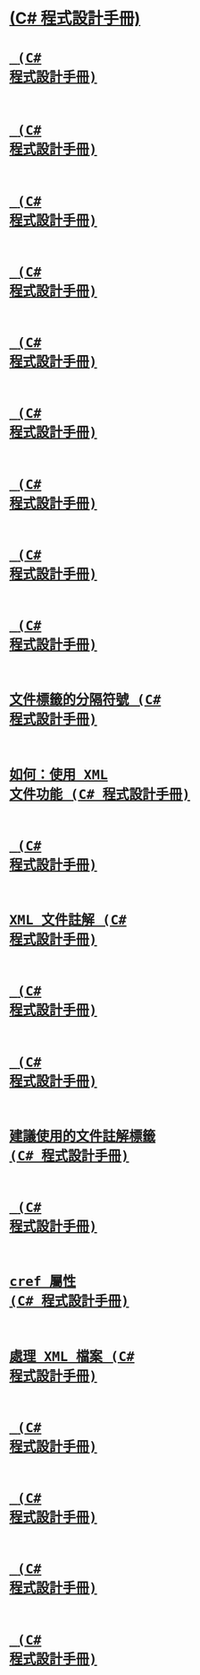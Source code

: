 # [<remarks> (C# 程式設計手冊)](remarks.md)
# [<code> (C# 程式設計手冊)](code.md)
# [<exception> (C# 程式設計手冊)](exception.md)
# [<list> (C# 程式設計手冊)](list.md)
# [<para> (C# 程式設計手冊)](para.md)
# [<returns> (C# 程式設計手冊)](returns.md)
# [<summary> (C# 程式設計手冊)](summary.md)
# [<c> (C# 程式設計手冊)](code-inline.md)
# [<include> (C# 程式設計手冊)](include.md)
# [<typeparam> (C# 程式設計手冊)](typeparam.md)
# [文件標籤的分隔符號 (C# 程式設計手冊)](delimiters-for-documentation-tags.md)
# [如何：使用 XML 文件功能 (C# 程式設計手冊)](how-to-use-the-xml-documentation-features.md)
# [<seealso> (C# 程式設計手冊)](seealso.md)
# [XML 文件註解 (C# 程式設計手冊)](xml-documentation-comments.md)
# [<permission> (C# 程式設計手冊)](permission.md)
# [<paramref> (C# 程式設計手冊)](paramref.md)
# [建議使用的文件註解標籤 (C# 程式設計手冊)](recommended-tags-for-documentation-comments.md)
# [<typeparamref> (C# 程式設計手冊)](typeparamref.md)
# [cref 屬性 (C# 程式設計手冊)](cref-attribute.md)
# [處理 XML 檔案 (C# 程式設計手冊)](processing-the-xml-file.md)
# [<param> (C# 程式設計手冊)](param.md)
# [<example> (C# 程式設計手冊)](example.md)
# [<value> (C# 程式設計手冊)](value.md)
# [<see> (C# 程式設計手冊)](see.md)
